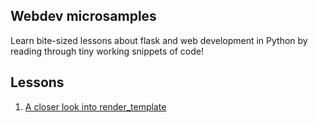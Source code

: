 ## Webdev microsamples

Learn bite-sized lessons about flask and web development in Python by reading through tiny working snippets of code! 

## Lessons

1. [A closer look into render_template](https://github.com/beatobongco/webdev-microexamples/blob/master/wm1-render_template/README.md)